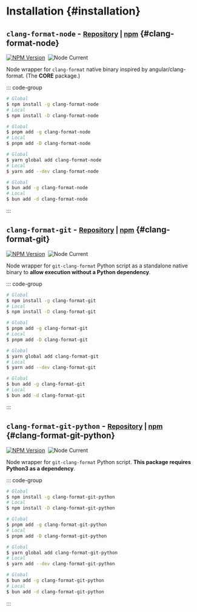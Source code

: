 # Installation {#installation}

## `clang-format-node` - <small>[Repository](https://github.com/lumirlumir/npm-clang-format-node/tree/main/packages/clang-format-node) | [npm](https://www.npmjs.com/package/clang-format-node)</small> {#clang-format-node}

[![NPM Version](https://img.shields.io/npm/v/clang-format-node)](https://www.npmjs.com/package/clang-format-node)&nbsp;
![Node Current](https://img.shields.io/node/v/clang-format-node)

Node wrapper for `clang-format` native binary inspired by angular/clang-format. (The **CORE** package.)

::: code-group

```sh [npm]
# Global
$ npm install -g clang-format-node
# Local
$ npm install -D clang-format-node
```

```sh [pnpm]
# Global
$ pnpm add -g clang-format-node
# Local
$ pnpm add -D clang-format-node
```

```sh [yarn]
# Global
$ yarn global add clang-format-node
# Local
$ yarn add --dev clang-format-node
```

```sh [bun]
# Global
$ bun add -g clang-format-node
# Local
$ bun add -d clang-format-node
```

:::

## `clang-format-git` - <small>[Repository](https://github.com/lumirlumir/npm-clang-format-node/tree/main/packages/clang-format-git) | [npm](https://www.npmjs.com/package/clang-format-git)</small> {#clang-format-git}

[![NPM Version](https://img.shields.io/npm/v/clang-format-git)](https://www.npmjs.com/package/clang-format-git)&nbsp;
![Node Current](https://img.shields.io/node/v/clang-format-git)

Node wrapper for `git-clang-format` Python script as a standalone native binary to **allow execution without a Python dependency**.

::: code-group

```sh [npm]
# Global
$ npm install -g clang-format-git
# Local
$ npm install -D clang-format-git
```

```sh [pnpm]
# Global
$ pnpm add -g clang-format-git
# Local
$ pnpm add -D clang-format-git
```

```sh [yarn]
# Global
$ yarn global add clang-format-git
# Local
$ yarn add --dev clang-format-git
```

```sh [bun]
# Global
$ bun add -g clang-format-git
# Local
$ bun add -d clang-format-git
```

:::

## `clang-format-git-python` - <small>[Repository](https://github.com/lumirlumir/npm-clang-format-node/tree/main/packages/clang-format-git-python) | [npm](https://www.npmjs.com/package/clang-format-git-python)</small> {#clang-format-git-python}

[![NPM Version](https://img.shields.io/npm/v/clang-format-git-python)](https://www.npmjs.com/package/clang-format-git-python)&nbsp;
![Node Current](https://img.shields.io/node/v/clang-format-git-python)

Node wrapper for `git-clang-format` Python script. **This package requires Python3 as a dependency**.

::: code-group

```sh [npm]
# Global
$ npm install -g clang-format-git-python
# Local
$ npm install -D clang-format-git-python
```

```sh [pnpm]
# Global
$ pnpm add -g clang-format-git-python
# Local
$ pnpm add -D clang-format-git-python
```

```sh [yarn]
# Global
$ yarn global add clang-format-git-python
# Local
$ yarn add --dev clang-format-git-python
```

```sh [bun]
# Global
$ bun add -g clang-format-git-python
# Local
$ bun add -d clang-format-git-python
```

:::
